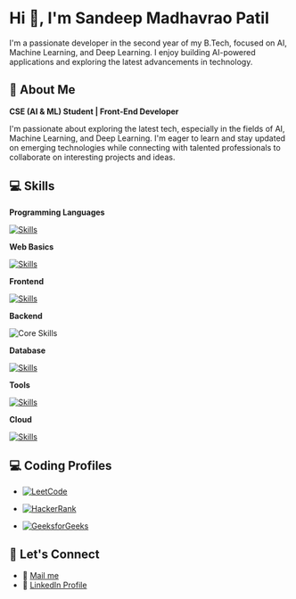 
# Hi 👋, I'm Sandeep Madhavrao Patil

I'm a passionate developer in the second year of my B.Tech, focused on AI, Machine Learning, and Deep Learning. I enjoy building AI-powered applications and exploring the latest advancements in technology.
## 🚀 About Me

**CSE (AI & ML) Student | Front-End Developer**

I'm passionate about exploring the latest tech, especially in the fields of AI, Machine Learning, and Deep Learning. I'm eager to learn and stay updated on emerging technologies while connecting with talented professionals to collaborate on interesting projects and ideas.

## 💻 Skills

**Programming Languages**  

[![Skills](https://skillicons.dev/icons?i=c,cpp,java,py,js)](https://skillicons.dev)

**Web Basics**  

[![Skills](https://skillicons.dev/icons?i=html,css)](https://skillicons.dev)

**Frontend**  

[![Skills](https://skillicons.dev/icons?i=react,vite,next,tailwindcss,bootstrap)](https://skillicons.dev)

**Backend**  

![Core Skills](https://skillicons.dev/icons?i=nodejs,expressjs)

**Database**  

[![Skills](https://skillicons.dev/icons?i=mysql,mongodb)](https://skillicons.dev)

**Tools**  

[![Skills](https://skillicons.dev/icons?i=git,github,figma,postman,vscode,notion)](https://skillicons.dev)

**Cloud**  


[![Skills](https://skillicons.dev/icons?i=vercel)](https://skillicons.dev)



## 💻 Coding Profiles

- [![LeetCode](https://img.shields.io/badge/LeetCode-Profile-blue)](https://leetcode.com/u/23ag1a66b7/)

- [![HackerRank](https://img.shields.io/badge/HackerRank-Profile-blue)](https://www.hackerrank.com/profile/23ag1a66b7)

- [![GeeksforGeeks](https://img.shields.io/badge/GeeksforGeeks-Profile-brightgreen)](https://www.geeksforgeeks.org/user/23ag1ah767/)


## 🤝 Let's Connect


- 📧 [Mail me](mailto:sandeepatil10705@gmail.com)  
- 💼 [LinkedIn Profile](https://www.linkedin.com/in/psandeep2005/)
